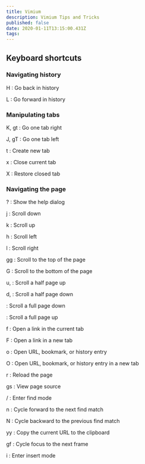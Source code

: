 ```yaml
---
title: Vimium
description: Vimium Tips and Tricks
published: false
date: 2020-01-11T13:15:00.431Z
tags:
---
```


## Keyboard shortcuts

### Navigating history
H	:	Go back in history

L	:	Go forward in history

### Manipulating tabs
K, gt	:	Go one tab right

J, gT	:	Go one tab left

t	:	Create new tab

x	:	Close current tab

X	:	Restore closed tab

### Navigating the page
?	:	Show the help dialog

j	:	Scroll down

k	:	Scroll up

h	:	Scroll left

l	:	Scroll right

gg	:	Scroll to the top of the page

G	:	Scroll to the bottom of the page

u, <c-u>	:	Scroll a half page up

d, <c-d>	:	Scroll a half page down

<c-f>	:	Scroll a full page down

<c-b>	:	Scroll a full page up

f	:	Open a link in the current tab

F	:	Open a link in a new tab

o	:	Open URL, bookmark, or history entry

O	:	Open URL, bookmark, or history entry in a new tab

r	:	Reload the page

gs	:	View page source

/	:	Enter find mode

n	:	Cycle forward to the next find match

N	:	Cycle backward to the previous find match

yy	:	Copy the current URL to the clipboard

gf	:	Cycle focus to the next frame

i	:	Enter insert mode
